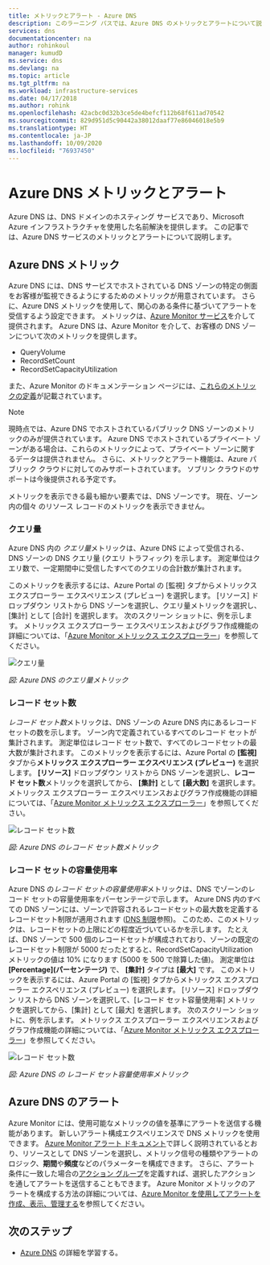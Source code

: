 ```yaml
---
title: メトリックとアラート - Azure DNS
description: このラーニング パスでは、Azure DNS のメトリックとアラートについて説明します。
services: dns
documentationcenter: na
author: rohinkoul
manager: kumudD
ms.service: dns
ms.devlang: na
ms.topic: article
ms.tgt_pltfrm: na
ms.workload: infrastructure-services
ms.date: 04/17/2018
ms.author: rohink
ms.openlocfilehash: 42acbc0d32b3ce5de4befcf112b68f611ad70542
ms.sourcegitcommit: 829d951d5c90442a38012daaf77e86046018e5b9
ms.translationtype: HT
ms.contentlocale: ja-JP
ms.lasthandoff: 10/09/2020
ms.locfileid: "76937450"
---
```

# <a name="azure-dns-metrics-and-alerts"></a>Azure DNS メトリックとアラート
Azure DNS は、DNS ドメインのホスティング サービスであり、Microsoft Azure インフラストラクチャを使用した名前解決を提供します。 この記事では、Azure DNS サービスのメトリックとアラートについて説明します。

## <a name="azure-dns-metrics"></a>Azure DNS メトリック

Azure DNS には、DNS サービスでホストされている DNS ゾーンの特定の側面をお客様が監視できるようにするためのメトリックが用意されています。 さらに、Azure DNS メトリックを使用して、関心のある条件に基づいてアラートを受信するよう設定できます。 メトリックは、[Azure Monitor サービス](../azure-monitor/index.yml)を介して提供されます。 Azure DNS は、Azure Monitor を介して、お客様の DNS ゾーンについて次のメトリックを提供します。

-   QueryVolume
-   RecordSetCount
-   RecordSetCapacityUtilization

また、Azure Monitor のドキュメンテーション ページには、[これらのメトリックの定義](../azure-monitor/platform/metrics-supported.md#microsoftnetworkdnszones)が記載されています。
>[!NOTE]
> 現時点では、Azure DNS でホストされているパブリック DNS ゾーンのメトリックのみが提供されています。 Azure DNS でホストされているプライベート ゾーンがある場合は、これらのメトリックによって、プライベート ゾーンに関するデータは提供されません。 さらに、メトリックとアラート機能は、Azure パブリック クラウドに対してのみサポートされています。 ソブリン クラウドのサポートは今後提供される予定です。 

メトリックを表示できる最も細かい要素では、DNS ゾーンです。 現在、ゾーン内の個々 のリソース レコードのメトリックを表示できません。

### <a name="query-volume"></a>クエリ量

Azure DNS 内の *クエリ量*メトリックは、Azure DNS によって受信される、DNS ゾーンの DNS クエリ量 (クエリ トラフィック) を示します。 測定単位はクエリ数で、一定期間中に受信したすべてのクエリの合計数が集計されます。 

このメトリックを表示するには、Azure Portal の [監視] タブからメトリックス エクスプローラー エクスペリエンス (プレビュー) を選択します。 [リソース] ドロップダウン リストから DNS ゾーンを選択し、クエリ量メトリックを選択し、[集計] として [合計] を選択します。 次のスクリーン ショットに、例を示します。  メトリックス エクスプローラー エクスペリエンスおよびグラフ作成機能の詳細については、「[Azure Monitor メトリックス エクスプローラー](../azure-monitor/platform/metrics-charts.md)」を参照してください。

![クエリ量](./media/dns-alerts-metrics/dns-metrics-query-volume.png)

*図: Azure DNS のクエリ量メトリック*

### <a name="record-set-count"></a>レコード セット数
*レコード セット数*メトリックは、DNS ゾーンの Azure DNS 内にあるレコード セットの数を示します。 ゾーン内で定義されているすべてのレコード セットが集計されます。 測定単位はレコード セット数で、すべてのレコードセットの最大数が集計されます。 このメトリックを表示するには、Azure Portal の **[監視]** タブから**メトリックス エクスプローラー エクスペリエンス (プレビュー)** を選択します。 **[リソース]** ドロップダウン リストから DNS ゾーンを選択し、**レコード セット数**メトリックを選択してから、 **[集計]** として **[最大数]** を選択します。 メトリックス エクスプローラー エクスペリエンスおよびグラフ作成機能の詳細については、「[Azure Monitor メトリックス エクスプローラー](../azure-monitor/platform/metrics-charts.md)」を参照してください。 

![レコード セット数](./media/dns-alerts-metrics/dns-metrics-record-set-count.png)

*図: Azure DNS のレコード セット数メトリック*


### <a name="record-set-capacity-utilization"></a>レコード セットの容量使用率
Azure DNS の*レコード セットの容量使用率*メトリックは、DNS でゾーンのレコード セットの容量使用率をパーセンテージで示します。 Azure DNS 内のすべての DNS ゾーンには、ゾーンで許容されるレコードセットの最大数を定義するレコードセット制限が適用されます ([DNS 制限](dns-zones-records.md#limits)参照)。 このため、このメトリックは、レコードセットの上限にどの程度近づいているかを示します。 たとえば、DNS ゾーンで 500 個のレコードセットが構成されており、ゾーンの既定のレコードセット制限が 5000 だったとすると、RecordSetCapacityUtilization メトリックの値は 10% になります (5000 を 500 で除算した値)。 測定単位は **[Percentage]\(パーセンテージ\)** で、 **[集計]** タイプは **[最大]** です。 このメトリックを表示するには、Azure Portal の [監視] タブからメトリックス エクスプローラー エクスペリエンス (プレビュー) を選択します。 [リソース] ドロップダウン リストから DNS ゾーンを選択して、[レコード セット容量使用率] メトリックを選択してから、[集計] として [最大] を選択します。 次のスクリーン ショットに、例を示します。 メトリックス エクスプローラー エクスペリエンスおよびグラフ作成機能の詳細については、「[Azure Monitor メトリックス エクスプローラー](../azure-monitor/platform/metrics-charts.md)」を参照してください。 

![レコード セット数](./media/dns-alerts-metrics/dns-metrics-record-set-capacity-uitlization.png)

*図: Azure DNS の レコード セット容量使用率メトリック*

## <a name="alerts-in-azure-dns"></a>Azure DNS のアラート
Azure Monitor には、使用可能なメトリックの値を基準にアラートを送信する機能があります。 新しいアラート構成エクスペリエンスで DNS メトリックを使用できます。 [Azure Monitor アラート ドキュメント](../monitoring-and-diagnostics/monitor-alerts-unified-usage.md)で詳しく説明されているとおり、リソースとして DNS ゾーンを選択し、メトリック信号の種類やアラートのロジック、**期間**や**頻度**などのパラメーターを構成できます。 さらに、アラート条件に一致した場合の[アクション グループ](../azure-monitor/platform/action-groups.md)を定義すれば、選択したアクションを通してアラートを送信することもできます。 Azure Monitor メトリックのアラートを構成する方法の詳細については、[Azure Monitor を使用してアラートを作成、表示、管理する](../monitoring-and-diagnostics/monitor-alerts-unified-usage.md)を参照してください。 

## <a name="next-steps"></a>次のステップ
- [Azure DNS](dns-overview.md) の詳細を学習する。
